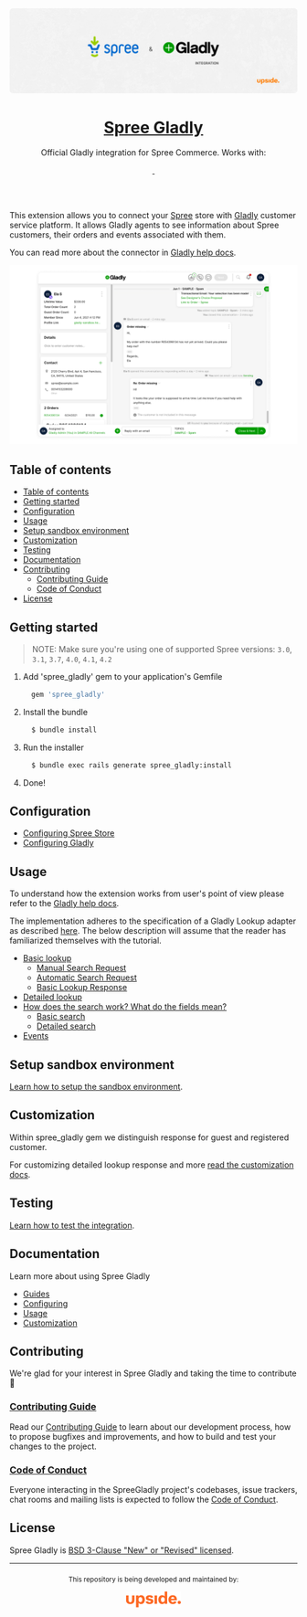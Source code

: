 <!-- [TITLE] -->
<p align="center">
  <a href="https://github.com/upsidelab/spree_gladly">
    <!-- [ATTACH LOGO/LANDSCAPE/IMAGE/... RELATED TO THE PROJECT - DIMENSION: 1012 X 300] -->
    <img alt="Spree + Gladly integration" src="./.github/static/banner.png" />
    <h1 align="center">Spree Gladly</h1>
  </a>
</p>
<p align="center">
  <!-- [BRIEF DESCRIPTION, PREFERABLY ONE SENTENCE] -->
  Official Gladly integration for Spree Commerce. Works with:
</p>

<!-- [ADD RELATABLE BADGES] -->
<p align="center">
    <a aria-label="Travis build" href="https://app.travis-ci.com/github/upsidelab/spree_gladly">
    <img alt="" src="https://img.shields.io/travis/upsidelab/spree_gladly?logo=travis">
  </a>
  <a aria-label="Works with Spree versions 3.0" href="https://github.com/spree/spree/releases">
    <img alt="" src="https://img.shields.io/static/v1?label=Supports Spree (ver.)&message=3.0 | 3.1 | 3.7 | 4.0 | 4.1 | 4.2&style=flat&labelColor=fb6925&color=fb7c40">
  </a>
</p>

<br />
<br />

<!-- [ADDITIONAL DESCRIPTION, PREFERABLY +/- 1-3 SENTENCES, IF MORE, ADD A NEW LINE EVERY 1-3 SENTENCES] -->
This extension allows you to connect your [Spree](https://github.com/spree/spree) store with [Gladly](https://www.gladly.com/) customer service platform. It allows Gladly agents to see information about Spree customers, their orders and events associated with them.

You can read more about the connector in [Gladly help docs](https://help.gladly.com/docs/spree-overview).

![The admin panel](./.github/static/admin-panel.png)

## Table of contents

<!-- [ATTACH IMPORTANT SECTIONS IN THE TABLE OF CONTENTS] -->
- [Table of contents](#table-of-contents)
- [Getting started](#getting-started)
- [Configuration](#configuration)
- [Usage](#usage)
- [Setup sandbox environment](#setup-sandbox-environment)
- [Customization](#customization)
- [Testing](#testing)
- [Documentation](#documentation)
- [Contributing](#contributing)
  - [Contributing Guide](#contributing-guide)
  - [Code of Conduct](#code-of-conduct)
- [License](#license)

<!-- [DESCRIBE INSTALLATION STEPS, IF ANY] -->
## Getting started

<!-- [LIST INSTALLATION STEPS IN SIMPLE TERMS, ONE AFTER ANOTHER ANOTHER] -->
>NOTE: Make sure you're using one of supported Spree versions: `3.0`, `3.1`, `3.7`, `4.0`, `4.1`, `4.2`

1. Add 'spree_gladly' gem to your application's Gemfile

    ```ruby
      gem 'spree_gladly'
    ```
2. Install the bundle
    ```bash
      $ bundle install
    ```
3. Run the installer
    ```bash
      $ bundle exec rails generate spree_gladly:install
    ```
4. Done!

<!-- [EXPLAIN FURTHER STEPS IN GETTING STARTED SECTION, AFTER INSTALLATION PROCESS IS COMPLETED] -->
## Configuration

- [Configuring Spree Store](https://docs.upsidelab.io/spree-gladly/configuration/spree-store.html)
- [Configuring Gladly](https://docs.upsidelab.io/spree-gladly/configuration/gladly.html)

## Usage

To understand how the extension works from user's point of view please refer to the [Gladly help docs](https://help.gladly.com/docs/spree-overview).

The implementation adheres to the specification of a Gladly Lookup adapter as described [here](https://developer.gladly.com/tutorials/lookup). The below description will assume that the reader has familiarized themselves with the tutorial.

- [Basic lookup](https://docs.upsidelab.io/spree-gladly/usage/basic-lookup.html)
  - [Manual Search Request](https://docs.upsidelab.io/spree-gladly/usage/basic-lookup.html#manual-search-request)
  - [Automatic Search Request](https://docs.upsidelab.io/spree-gladly/usage/basic-lookup.html#automatic-search-request)
  - [Basic Lookup Response](https://docs.upsidelab.io/spree-gladly/usage/basic-lookup.html#basic-lookup-response)
- [Detailed lookup](https://docs.upsidelab.io/spree-gladly/usage/detailed-lookup.html)
- [How does the search work? What do the fields mean?](https://docs.upsidelab.io/spree-gladly/usage/search.html)
  - [Basic search](https://docs.upsidelab.io/spree-gladly/usage/search.html#basic-search)
  - [Detailed search](https://docs.upsidelab.io/spree-gladly/usage/search.html#detailed-search)
- [Events](https://docs.upsidelab.io/spree-gladly/usage/events.html)


## Setup sandbox environment

[Learn how to setup the sandbox environment](https://docs.upsidelab.io/spree-gladly/sandbox-environment.html).

## Customization

Within spree_gladly gem we distinguish response for guest and registered customer.

For customizing detailed lookup response and more [read the customization docs](https://docs.upsidelab.io/spree-gladly/customization.html).

## Testing

[Learn how to test the integration](https://docs.upsidelab.io/spree-gladly/testing.html).

 <!-- [REFERENCE ALL DOCUMENTATION LINKS] -->
## Documentation

Learn more about using Spree Gladly

- [Guides](https://docs.upsidelab.io/spree-gladly/)
- [Configuring](https://docs.upsidelab.io/spree-gladly/configuration/spree-store.html)
- [Usage](https://docs.upsidelab.io/spree-gladly/usage/basic-lookup.html)
- [Customization](https://docs.upsidelab.io/spree-gladly/customization.html)

<!-- [REFERENCE CONTRIBUTING GUIDE, IF POSSIBLE] -->
## Contributing

We're glad for your interest in Spree Gladly and taking the time to contribute 🧡

### [Contributing Guide](./.github/CONTRIBUTING.md)

Read our [Contributing Guide](./.github/CONTRIBUTING.md) to learn about our development process, how to propose bugfixes and improvements, and how to build and test your changes to the project.

### [Code of Conduct](./.github/CODE_OF_CONDUCT.md)

Everyone interacting in the SpreeGladly project's codebases, issue trackers, chat rooms and mailing lists is expected to follow the [Code of Conduct](./.github/CODE_OF_CONDUCT.md).

<!-- [REFERENCE PROJECT LICENSE] -->
## License

Spree Gladly is [BSD 3-Clause "New" or "Revised" licensed](/LICENSE).
 
---

<p id="author" align="center"><sub>This repository is being developed and maintained by:</sub></p>
<p align="center"><a href="https://upsidelab.io/"><img src=".//.github/static/logo-upside.png" alt="Upside" /></a></p>
